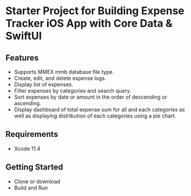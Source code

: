 # Starter Project for Building Expense Tracker iOS App with Core Data & SwiftUI


## Features
* Supports MMEX mmb database file type.
* Create, edit, and delete expense logs.
* Display list of expenses.
* Filter expenses by categories and search query.
* Sort expenses by date or amount in the order of descending or ascending.
* Display dashboard of total expense sum for all and each categories as well as displaying distribution of each categories using a pie chart.

## Requirements
- Xcode 11.4

## Getting Started
- Clone or download
- Build and Run
